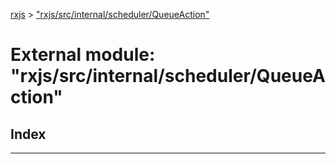 [rxjs](../README.md) > ["rxjs/src/internal/scheduler/QueueAction"](../modules/_rxjs_src_internal_scheduler_queueaction_.md)

# External module: "rxjs/src/internal/scheduler/QueueAction"

## Index

---

